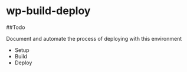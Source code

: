 wp-build-deploy
===============


##Todo

Document and automate the process of deploying with this environment

- Setup
- Build
- Deploy


